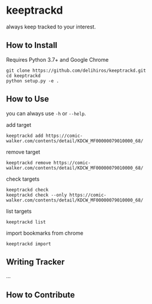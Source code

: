 # keeptrackd

always keep tracked to your interest.


## How to Install

Requires Python 3.7+ and Google Chrome

```
git clone https://github.com/delihiros/keeptrackd.git
cd keeptrackd
python setup.py -e .
```


## How to Use

you can always use `-h` or `--help`.

add target

```
keeptrackd add https://comic-walker.com/contents/detail/KDCW_MF00000079010000_68/
```

remove target

```
keeptrackd remove https://comic-walker.com/contents/detail/KDCW_MF00000079010000_68/
```

check targets

```
keeptrackd check
keeptrackd check --only https://comic-walker.com/contents/detail/KDCW_MF00000079010000_68/
```

list targets

```
keeptrackd list
```

import bookmarks from chrome

```
keeptrackd import
```

## Writing Tracker

...

## How to Contribute
